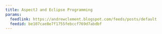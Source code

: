 ```yaml
---
title: AspectJ and Eclipse Programming
params:
  feedlink: https://andrewclement.blogspot.com/feeds/posts/default
  feedid: be107cae8e7f1755febccf769d7abdbf
---
```

